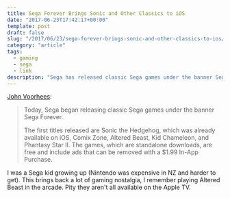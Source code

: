 ```yaml
---
title: Sega Forever Brings Sonic and Other Classics to iOS
date: "2017-06-23T17:42:17+00:00"
template: post
draft: false
slug: "/2017/06/23/sega-forever-brings-sonic-and-other-classics-to-ios/"
category: "article"
tags:
  - gaming
  - sega
  - link
description: "Sega has released classic Sega games under the banner Sega Forever. The first titles released are Sonic the Hedgehog, Comix Zone, Altered Beast, Kid Chameleon, and Phantasy Star II."
---
```


<a href="https://www.macstories.net/news/sega-forever-brings-sonic-and-other-classics-to-ios/">John Voorhees</a>:

<blockquote>Today, Sega began releasing classic Sega games under the banner Sega Forever.

The first titles released are Sonic the Hedgehog, which was already available on iOS, Comix Zone, Altered Beast, Kid Chameleon, and Phantasy Star II. The games, which are standalone downloads, are free and include ads that can be removed with a $1.99 In-App Purchase. </blockquote>

I was a Sega kid growing up (Nintendo was expensive in NZ and harder to get). This brings back a lot of gaming nostalgia, I remember playing Altered Beast in the arcade. Pity they aren't all available on the Apple TV.
